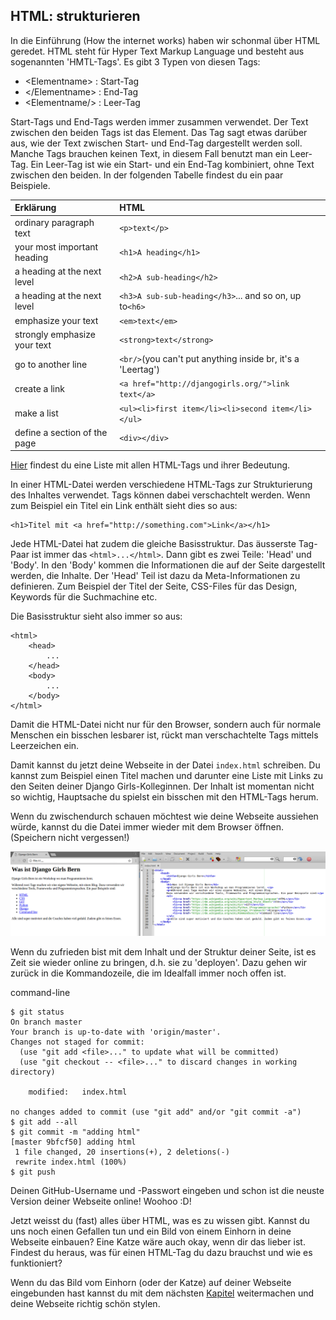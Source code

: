 ## HTML: strukturieren

In die Einführung \(How the internet works\) haben wir schonmal über HTML geredet. HTML steht für Hyper Text Markup Language und besteht aus sogenannten 'HMTL-Tags'. Es gibt 3 Typen von diesen Tags:

* &lt;Elementname&gt; : Start-Tag
* &lt;/Elementname&gt; : End-Tag
* &lt;Elementname/&gt; : Leer-Tag

Start-Tags und End-Tags werden immer zusammen verwendet. Der Text zwischen den beiden Tags ist das Element. Das Tag sagt etwas darüber aus, wie der Text zwischen Start- und End-Tag dargestellt werden soll. Manche Tags brauchen keinen Text, in diesem Fall benutzt man ein Leer-Tag. Ein Leer-Tag ist wie ein Start- und ein End-Tag kombiniert, ohne Text zwischen den beiden. In der folgenden Tabelle findest du ein paar Beispiele.

| Erklärung | HTML |
| :--- | :--- |
| ordinary paragraph text | `<p>text</p>` |
| your most important heading | `<h1>A heading</h1>` |
| a heading at the next level | `<h2>A sub-heading</h2>` |
| a heading at the next level | `<h3>A sub-sub-heading</h3>`... and so on, up to`<h6>` |
| emphasize your text | `<em>text</em>` |
| strongly emphasize your text | `<strong>text</strong>` |
| go to another line | `<br/>`\(you can't put anything inside br, it's a 'Leertag'\) |
| create a link | `<a href="http://djangogirls.org/">link text</a>` |
| make a list | `<ul><li>first item</li><li>second item</li></ul>` |
| define a section of the page | `<div></div>` |

[Hier](https://www.w3schools.com/TAgs/ref_byfunc.asp) findest du eine Liste mit allen HTML-Tags und ihrer Bedeutung.

In einer HTML-Datei werden verschiedene HTML-Tags zur Strukturierung des Inhaltes verwendet. Tags können dabei verschachtelt werden. Wenn zum Beispiel ein Titel ein Link enthält sieht dies so aus:

```
<h1>Titel mit <a href="http://something.com">Link</a></h1>
```

Jede HTML-Datei hat zudem die gleiche Basisstruktur. Das äusserste Tag-Paar ist immer das `<html>...</html>`. Dann gibt es zwei Teile: 'Head' und 'Body'. In den 'Body' kommen die Informationen die auf der Seite dargestellt werden, die Inhalte. Der 'Head' Teil ist dazu da Meta-Informationen zu definieren. Zum Beispiel der Titel der Seite, CSS-Files für das Design, Keywords für die Suchmachine etc.

Die Basisstruktur sieht also immer so aus:

```
<html>
    <head>
        ...
    </head>
    <body>
        ...
    </body>
</html>
```

Damit die HTML-Datei nicht nur für den Browser, sondern auch für normale Menschen ein bisschen lesbarer ist, rückt man verschachtelte Tags mittels Leerzeichen ein.

Damit kannst du jetzt deine Webseite in der Datei `index.html` schreiben. Du kannst zum Beispiel einen Titel machen und darunter eine Liste mit Links zu den Seiten deiner Django Girls-Kolleginnen. Der Inhalt ist momentan nicht so wichtig, Hauptsache du spielst ein bisschen mit den HTML-Tags herum.

Wenn du zwischendurch schauen möchtest wie deine Webseite aussiehen würde, kannst du die Datei immer wieder mit dem Browser öffnen. \(Speichern nicht vergessen!\)

![](/assets/tutorial_screenshot.png)

Wenn du zufrieden bist mit dem Inhalt und der Struktur deiner Seite, ist es Zeit sie wieder online zu bringen, d.h. sie zu 'deployen'. Dazu gehen wir zurück in die Kommandozeile, die im Idealfall immer noch offen ist.

command-line

```
$ git status
On branch master
Your branch is up-to-date with 'origin/master'.
Changes not staged for commit:
  (use "git add <file>..." to update what will be committed)
  (use "git checkout -- <file>..." to discard changes in working directory)

    modified:   index.html

no changes added to commit (use "git add" and/or "git commit -a")
$ git add --all
$ git commit -m "adding html"
[master 9bfcf50] adding html
 1 file changed, 20 insertions(+), 2 deletions(-)
 rewrite index.html (100%)
$ git push
```

Deinen GitHub-Username und -Passwort eingeben und schon ist die neuste Version deiner Webseite online! Woohoo :D!

Jetzt weisst du (fast) alles über HTML, was es zu wissen gibt. Kannst du uns noch einen Gefallen tun und ein Bild von einem Einhorn in deine Webseite einbauen? Eine Katze wäre auch okay, wenn dir das lieber ist. Findest du heraus, was für einen HTML-Tag du dazu brauchst und wie es funktioniert?

Wenn du das Bild vom Einhorn (oder der Katze) auf deiner Webseite eingebunden hast kannst du mit dem nächsten [Kapitel](./css.md) weitermachen und deine Webseite richtig schön stylen.

